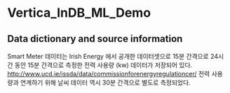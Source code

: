 # Vertica_InDB_ML_Demo

## Data dictionary and source information

Smart Meter 데이터는 Irish Energy 에서 공개한 데이터셋으로 15분 간격으로 24시간 동안 15분 간격으로 측정한 전력 사용량 (kw) 데이터가 저장되어 있다. http://www.ucd.ie/issda/data/commissionforenergyregulationcer/
전력 사용량과 연계하기 위해 날씨 데이터 역시 30분 간격으로 별도로 측정되었다.

